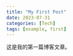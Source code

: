 ```yaml
---
title: "My First Post"
date: 2023-07-31
categories: [Tech]
tags: [example, first]
---
```


这是我的第一篇博客文章。
